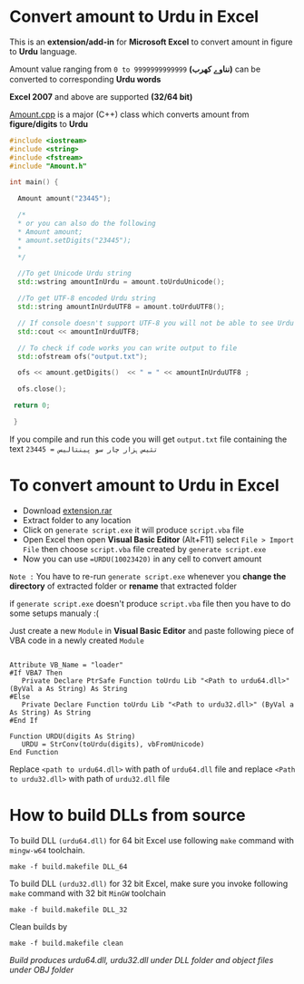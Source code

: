 # Convert amount to Urdu in Excel 

This is an **extension/add-in** for **Microsoft Excel** to convert amount in figure to **Urdu** language.

Amount value ranging from `0 to 9999999999999` **(نناوے کھرب)**  can be converted to corresponding **Urdu words**

**Excel 2007** and above are supported **(32/64 bit)**

[Amount.cpp](https://github.com/umer0586/excel-urdu-extension/blob/master/Amount.cpp) is a major (C++) class which converts amount from **figure/digits** to **Urdu**


```c++
#include <iostream>
#include <string>
#include <fstream>
#include "Amount.h"

int main() {

  Amount amount("23445");

  /*
  * or you can also do the following
  * Amount amount;
  * amount.setDigits("23445");
  *
  */

  //To get Unicode Urdu string
  std::wstring amountInUrdu = amount.toUrduUnicode();

  //To get UTF-8 encoded Urdu string
  std::string amountInUrduUTF8 = amount.toUrduUTF8();

  // If console doesn't support UTF-8 you will not be able to see Urdu text
  std::cout << amountInUrduUTF8;

  // To check if code works you can write output to file
  std::ofstream ofs("output.txt");

  ofs << amount.getDigits()  << " = " << amountInUrduUTF8 ;

  ofs.close();

 return 0;

 }

```
If you compile and run this code you will get `output.txt` file containing the text `23445 = تئیس ہزار چار سو پینتالیس`


# To convert amount to Urdu in Excel 

* Download [extension.rar](https://github.com/umer0586/excel-urdu-extension/releases/tag/v1.0)
* Extract folder to any location
* Click on `generate script.exe` it will produce `script.vba` file
* Open Excel then open **Visual Basic Editor** (Alt+F11) select `File > Import File` then choose `script.vba` file created by `generate script.exe`
* Now you can use `=URDU(10023420)` in any cell to convert amount

`Note :` You have to re-run `generate script.exe` whenever you **change the directory** of extracted folder or **rename** that extracted folder

if `generate script.exe` doesn't produce `script.vba` file then you have to do some setups manualy :(

Just create a new `Module` in **Visual Basic Editor** and paste following piece of VBA code in a newly created `Module`

``` VBA

Attribute VB_Name = "loader" 
#If VBA7 Then 
   Private Declare PtrSafe Function toUrdu Lib "<Path to urdu64.dll>" (ByVal a As String) As String
#Else
   Private Declare Function toUrdu Lib "<Path to urdu32.dll>" (ByVal a As String) As String
#End If

Function URDU(digits As String)
   URDU = StrConv(toUrdu(digits), vbFromUnicode)
End Function

```
Replace `<path to urdu64.dll>` with path of `urdu64.dll` file and replace `<Path to urdu32.dll>` with path of `urdu32.dll` file



# How to build DLLs from source

To build DLL `(urdu64.dll)` for 64 bit Excel use following `make` command with `mingw-w64` toolchain.

    make -f build.makefile DLL_64

To build DLL `(urdu32.dll)` for 32 bit Excel, make sure you invoke following `make` command with 32 bit `MinGW` toolchain

    make -f build.makefile DLL_32

Clean builds by

    make -f build.makefile clean

*Build produces urdu64.dll, urdu32.dll under DLL folder and object files under OBJ folder*


